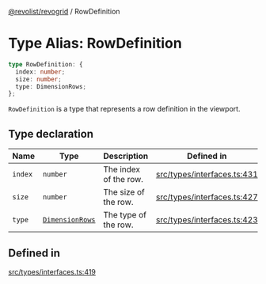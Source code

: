 [@revolist/revogrid](README.md) / RowDefinition

# Type Alias: RowDefinition

```ts
type RowDefinition: {
  index: number;
  size: number;
  type: DimensionRows;
};
```

`RowDefinition` is a type that represents a row definition in the
viewport.

## Type declaration

| Name | Type | Description | Defined in |
| ------ | ------ | ------ | ------ |
| `index` | `number` | The index of the row. | [src/types/interfaces.ts:431](https://github.com/revolist/revogrid/blob/74012ec30398bf39d0acc929bd7f7963856aba4e/src/types/interfaces.ts#L431) |
| `size` | `number` | The size of the row. | [src/types/interfaces.ts:427](https://github.com/revolist/revogrid/blob/74012ec30398bf39d0acc929bd7f7963856aba4e/src/types/interfaces.ts#L427) |
| `type` | [`DimensionRows`](TypeAlias.DimensionRows.md) | The type of the row. | [src/types/interfaces.ts:423](https://github.com/revolist/revogrid/blob/74012ec30398bf39d0acc929bd7f7963856aba4e/src/types/interfaces.ts#L423) |

## Defined in

[src/types/interfaces.ts:419](https://github.com/revolist/revogrid/blob/74012ec30398bf39d0acc929bd7f7963856aba4e/src/types/interfaces.ts#L419)
